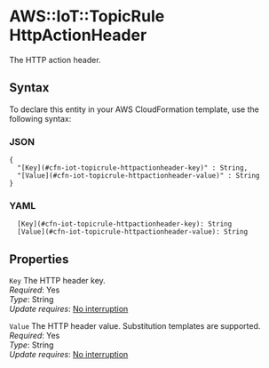 # AWS::IoT::TopicRule HttpActionHeader<a name="aws-properties-iot-topicrule-httpactionheader"></a>

The HTTP action header\.

## Syntax<a name="aws-properties-iot-topicrule-httpactionheader-syntax"></a>

To declare this entity in your AWS CloudFormation template, use the following syntax:

### JSON<a name="aws-properties-iot-topicrule-httpactionheader-syntax.json"></a>

```
{
  "[Key](#cfn-iot-topicrule-httpactionheader-key)" : String,
  "[Value](#cfn-iot-topicrule-httpactionheader-value)" : String
}
```

### YAML<a name="aws-properties-iot-topicrule-httpactionheader-syntax.yaml"></a>

```
  [Key](#cfn-iot-topicrule-httpactionheader-key): String
  [Value](#cfn-iot-topicrule-httpactionheader-value): String
```

## Properties<a name="aws-properties-iot-topicrule-httpactionheader-properties"></a>

`Key`  <a name="cfn-iot-topicrule-httpactionheader-key"></a>
The HTTP header key\.  
*Required*: Yes  
*Type*: String  
*Update requires*: [No interruption](https://docs.aws.amazon.com/AWSCloudFormation/latest/UserGuide/using-cfn-updating-stacks-update-behaviors.html#update-no-interrupt)

`Value`  <a name="cfn-iot-topicrule-httpactionheader-value"></a>
The HTTP header value\. Substitution templates are supported\.  
*Required*: Yes  
*Type*: String  
*Update requires*: [No interruption](https://docs.aws.amazon.com/AWSCloudFormation/latest/UserGuide/using-cfn-updating-stacks-update-behaviors.html#update-no-interrupt)